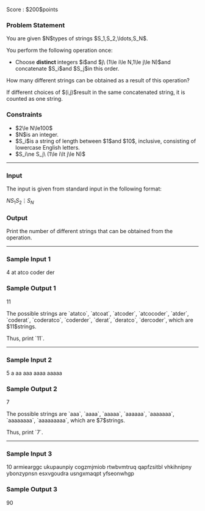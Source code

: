 
<div>

<span>

<span>

<p>
Score : $200$points
</p>

<div>

<section>

### **Problem Statement**

<p>
You are given $N$types of strings $S_1,S_2,\ldots,S_N$.
</p>

<p>
You perform the following operation once:
</p>

<ul>

<li>
Choose 
<strong>
distinct
</strong>
integers $i$and $j\ (1\le i\le N,1\le j\le N)$and concatenate $S_i$and $S_j$in this order.
</li>

</ul>

<p>
How many different strings can be obtained as a result of this operation?
</p>

<p>
If different choices of $(i,j)$result in the same concatenated string, it is counted as one string.
</p>

</section>

</div>

<div>

<section>

### **Constraints**

<ul>

<li>
$2\le N\le100$
</li>

<li>
$N$is an integer.
</li>

<li>
$S_i$is a string of length between $1$and $10$, inclusive, consisting of lowercase English letters.
</li>

<li>
$S_i\ne S_j\ (1\le i\lt j\le N)$
</li>

</ul>

</section>

</div>

---

<div>

<div>

<section>

### **Input**

<p>
The input is given from standard input in the following format:
</p>

<div>

$N$$S_1$$S_2$$\vdots$$S_N$
</div>

</section>

</div>

<div>

<section>

### **Output**

<p>
Print the number of different strings that can be obtained from the operation.
</p>

</section>

</div>

</div>

---

<div>

<section>

### **Sample Input 1**

<div>

4
at
atco
coder
der

</div>

</section>

</div>

<div>

<section>

### **Sample Output 1**

<div>

11

</div>

<p>
The possible strings are `atatco`, `atcoat`, `atcoder`, `atcocoder`, `atder`, `coderat`, `coderatco`, `coderder`, `derat`, `deratco`, `dercoder`, which are $11$strings.
</p>

<p>
Thus, print `11`.
</p>

</section>

</div>

---

<div>

<section>

### **Sample Input 2**

<div>

5
a
aa
aaa
aaaa
aaaaa

</div>

</section>

</div>

<div>

<section>

### **Sample Output 2**

<div>

7

</div>

<p>
The possible strings are `aaa`, `aaaa`, `aaaaa`, `aaaaaa`, `aaaaaaa`, `aaaaaaaa`, `aaaaaaaaa`, which are $7$strings.
</p>

<p>
Thus, print `7`.
</p>

</section>

</div>

---

<div>

<section>

### **Sample Input 3**

<div>

10
armiearggc
ukupaunpiy
cogzmjmiob
rtwbvmtruq
qapfzsitbl
vhkihnipny
ybonzypnsn
esxvgoudra
usngxmaqpt
yfseonwhgp

</div>

</section>

</div>

<div>

<section>

### **Sample Output 3**

<div>

90

</div>

</section>

</div>

</span>

</span>

</div>
